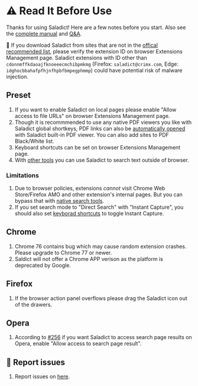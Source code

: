 # :warning: Read It Before Use

Thanks for using Saladict! Here are a few notes before you start. Also see the [complete manual](./manual.md) and [Q&A](./q&a.md).

:rotating_light: If you download Saladict from sites that are not in the [offical recommended list](https://github.com/crimx/ext-saladict/releases), please verify the extension ID on browser Extensions Management page. Saladict extensions with ID other than `cdonnmffkdaoajfknoeeecmchibpmkmg` (Firefox: `saladict@crimx.com`, Edge: `idghocbbahafpfhjnfhpbfbmpegphmmp`) could have potential risk of malware injection.

## Preset

1. If you want to enable Saladict on local pages please enable "Allow access to file URLs" on browser Extensions Management page.
1. Though it is recommmended to use any native PDF viewers you like with Saladict global shortkeys, PDF links can also be [automatically opened](./manual.md#open-setting) with Saladict built-in PDF viewer. You can also add sites to PDF Black/White list.
1. Keyboard shortcuts can be set on browser Extensions Management page.
1. With [other tools](https://saladict.crimx.com/native.html) you can use Saladict to search text outside of browser.

### Limitations

1. Due to browser policies, extensions *cannot* visit Chrome Web Store/Firefox AMO and other extension's internal pages. But you can bypass that with [native search tools](https://saladict.crimx.com/native.html).
1. If you set search mode to "Direct Search" with "Instant Capture", you should also set [keyborad shortcuts](./manual#shortcuts) to toggle Instant Capture.

## Chrome

1. Chrome 76 contains bug which may cause random extension crashes. Please upgrade to Chrome 77 or newer.
1. Saldict will not offer a Chrome APP verison as the platform is deprecated by Google.

## Firefox

1. If the browser action panel overflows please drag the Saladict icon out of the drawers.

## Opera

1. According to [#256](https://github.com/crimx/ext-saladict/issues/256) if you want Saladict to access search page results on Opera, enable "Allow access to search page result".


## :memo: Report issues

1. Report issues on [here](https://github.com/crimx/crx-saladict/issues).

